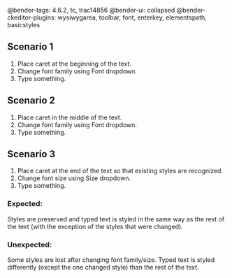 @bender-tags: 4.6.2, tc, trac14856
@bender-ui: collapsed
@bender-ckeditor-plugins: wysiwygarea, toolbar, font, enterkey, elementspath, basicstyles

## Scenario 1

1. Place caret at the beginning of the text.
1. Change font family using Font dropdown.
1. Type something.

## Scenario 2

1. Place caret in the middle of the text.
1. Change font family using Font dropdown.
1. Type something.

## Scenario 3

1. Place caret at the end of the text so that existing styles are recognized.
1. Change font size using Size dropdown.
1. Type something.

### Expected:
Styles are preserved and typed text is styled in the same way as the rest of the text (with the exception of the styles that were changed).

### Unexpected:
Some styles are lost after changing font family/size. Typed text is styled differently
(except the one changed style) than the rest of the text.

